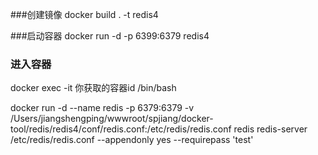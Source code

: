 
###创建镜像
docker build . -t redis4

###启动容器
docker run -d -p 6399:6379 redis4

### 进入容器
docker exec -it 你获取的容器id /bin/bash

docker run -d --name redis -p 6379:6379 -v /Users/jiangshengping/wwwroot/spjiang/docker-tool/redis/redis4/conf/redis.conf:/etc/redis/redis.conf redis redis-server /etc/redis/redis.conf --appendonly yes --requirepass 'test'


